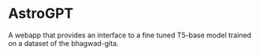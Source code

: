 # AstroGPT
A webapp that provides an interface to a fine tuned T5-base model trained on a dataset of the bhagwad-gita.
